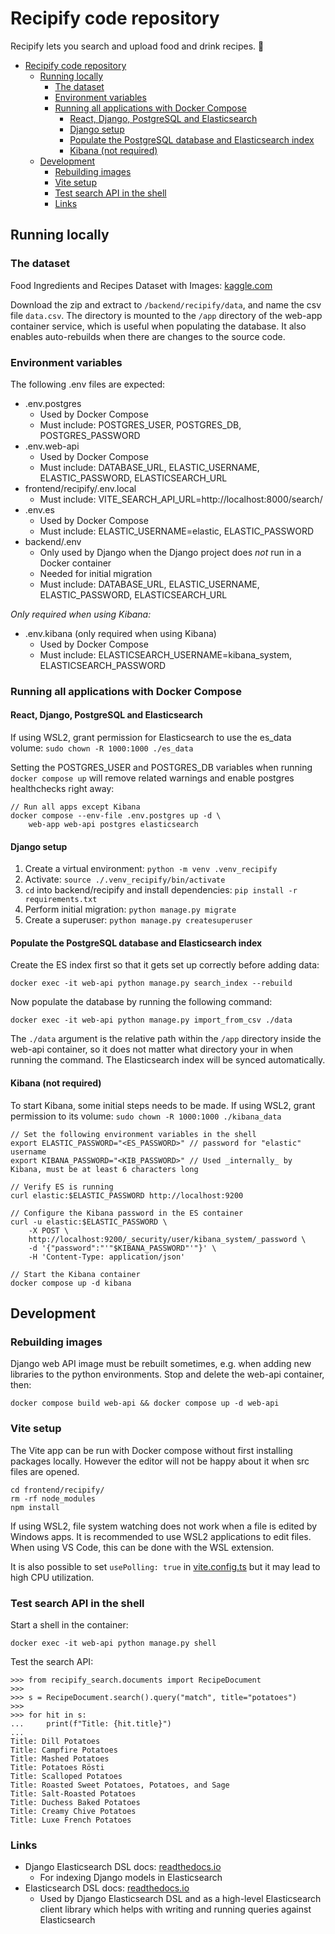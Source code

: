 # Recipify code repository

Recipify lets you search and upload food and drink recipes. 🍗

- [Recipify code repository](#recipify-code-repository)
  - [Running locally](#running-locally)
    - [The dataset](#the-dataset)
    - [Environment variables](#environment-variables)
    - [Running all applications with Docker Compose](#running-all-applications-with-docker-compose)
      - [React, Django, PostgreSQL and Elasticsearch](#react-django-postgresql-and-elasticsearch)
      - [Django setup](#django-setup)
      - [Populate the PostgreSQL database and Elasticsearch index](#populate-the-postgresql-database-and-elasticsearch-index)
      - [Kibana (not required)](#kibana-not-required)
  - [Development](#development)
    - [Rebuilding images](#rebuilding-images)
    - [Vite setup](#vite-setup)
    - [Test search API in the shell](#test-search-api-in-the-shell)
    - [Links](#links)

## Running locally

### The dataset

Food Ingredients and Recipes Dataset with Images: [kaggle.com](https://www.kaggle.com/datasets/pes12017000148/food-ingredients-and-recipe-dataset-with-images/data)

Download the zip and extract to `/backend/recipify/data`, and name the csv file `data.csv`. The directory is mounted to the `/app` directory of the web-app container service, which is useful when populating the database. It also enables auto-rebuilds when there are changes to the source code.

### Environment variables

The following .env files are expected:

- .env.postgres
  - Used by Docker Compose
  - Must include: POSTGRES_USER, POSTGRES_DB, POSTGRES_PASSWORD
- .env.web-api
  - Used by Docker Compose
  - Must include: DATABASE_URL, ELASTIC_USERNAME, ELASTIC_PASSWORD, ELASTICSEARCH_URL
- frontend/recipify/.env.local
  - Must include: VITE_SEARCH_API_URL=http://localhost:8000/search/
- .env.es
  - Used by Docker Compose
  - Must include: ELASTIC_USERNAME=elastic, ELASTIC_PASSWORD
- backend/.env
  - Only used by Django when the Django project does _not_ run in a Docker container
  - Needed for initial migration
  - Must include: DATABASE_URL, ELASTIC_USERNAME, ELASTIC_PASSWORD, ELASTICSEARCH_URL

_Only required when using Kibana:_

- .env.kibana (only required when using Kibana)
  - Used by Docker Compose
  - Must include: ELASTICSEARCH_USERNAME=kibana_system, ELASTICSEARCH_PASSWORD

### Running all applications with Docker Compose

#### React, Django, PostgreSQL and Elasticsearch

If using WSL2, grant permission for Elasticsearch to use the es_data volume: `sudo chown -R 1000:1000 ./es_data`

Setting the POSTGRES_USER and POSTGRES_DB variables when running `docker compose up` will remove related warnings and enable postgres healthchecks right away:

```
// Run all apps except Kibana
docker compose --env-file .env.postgres up -d \
    web-app web-api postgres elasticsearch
```

#### Django setup

1. Create a virtual environment: `python -m venv .venv_recipify`
2. Activate: `source ./.venv_recipify/bin/activate`
3. `cd` into backend/recipify and install dependencies: `pip install -r requirements.txt`
4. Perform initial migration: `python manage.py migrate`
5. Create a superuser: `python manage.py createsuperuser`

#### Populate the PostgreSQL database and Elasticsearch index

Create the ES index first so that it gets set up correctly before adding data:

`docker exec -it web-api python manage.py search_index --rebuild`

Now populate the database by running the following command:

`docker exec -it web-api python manage.py import_from_csv ./data`

The `./data` argument is the relative path within the `/app` directory inside the web-api container, so it does not matter what directory your in when running the command. The Elasticsearch index will be synced automatically.

#### Kibana (not required)

To start Kibana, some initial steps needs to be made. If using WSL2, grant permission to its volume: `sudo chown -R 1000:1000 ./kibana_data`

```
// Set the following environment variables in the shell
export ELASTIC_PASSWORD="<ES_PASSWORD>" // password for "elastic" username
export KIBANA_PASSWORD="<KIB_PASSWORD>" // Used _internally_ by Kibana, must be at least 6 characters long

// Verify ES is running
curl elastic:$ELASTIC_PASSWORD http://localhost:9200

// Configure the Kibana password in the ES container
curl -u elastic:$ELASTIC_PASSWORD \
    -X POST \
    http://localhost:9200/_security/user/kibana_system/_password \
    -d '{"password":"'"$KIBANA_PASSWORD"'"}' \
    -H 'Content-Type: application/json'

// Start the Kibana container
docker compose up -d kibana
```

## Development

### Rebuilding images

Django web API image must be rebuilt sometimes, e.g. when adding new libraries to the python environments. Stop and delete the web-api container, then:

`docker compose build web-api && docker compose up -d web-api`

### Vite setup

The Vite app can be run with Docker compose without first installing packages locally. However the editor will not be happy about it when src files are opened.

```
cd frontend/recipify/
rm -rf node_modules
npm install
```

If using WSL2, file system watching does not work when a file is edited by Windows apps. It is recommended to use WSL2 applications to edit files. When using VS Code, this can be done with the WSL extension.

It is also possible to set `usePolling: true` in [vite.config.ts](/frontend/recipify/vite.config.ts) but it may lead to high CPU utilization.

### Test search API in the shell

Start a shell in the container:

`docker exec -it web-api python manage.py shell`

Test the search API:

```
>>> from recipify_search.documents import RecipeDocument
>>>
>>> s = RecipeDocument.search().query("match", title="potatoes")
>>>
>>> for hit in s:
...     print(f"Title: {hit.title}")
...
Title: Dill Potatoes
Title: Campfire Potatoes
Title: Mashed Potatoes
Title: Potatoes Rösti
Title: Scalloped Potatoes
Title: Roasted Sweet Potatoes, Potatoes, and Sage
Title: Salt-Roasted Potatoes
Title: Duchess Baked Potatoes
Title: Creamy Chive Potatoes
Title: Luxe French Potatoes
```

### Links

- Django Elasticsearch DSL docs: [readthedocs.io](https://django-elasticsearch-dsl.readthedocs.io/)
  - For indexing Django models in Elasticsearch
- Elasticsearch DSL docs: [readthedocs.io](https://elasticsearch-dsl.readthedocs.io/en/latest/)
  - Used by Django Elasticsearch DSL and as a high-level Elasticsearch client library which helps with writing and running queries against Elasticsearch
